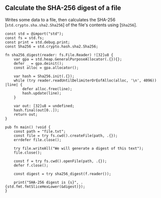 ## Calculate the SHA-256 digest of a file

Writes some data to a file, then calculates the SHA-256 [`std.crypto.sha.sha2.Sha256`] of
the file's contents using [`Sha256`].

```zig,0.11.0
const std = @import("std");
const fs = std.fs;
const print = std.debug.print;
const Sha256 = std.crypto.hash.sha2.Sha256;

fn sha256_digest(reader: fs.File.Reader) ![32]u8 {
    var gpa = std.heap.GeneralPurposeAllocator(.{}){};
    defer _ = gpa.deinit();
    const alloc = gpa.allocator();

    var hash = Sha256.init(.{});
    while (try reader.readUntilDelimiterOrEofAlloc(alloc, '\n', 4096)) |line| {
        defer alloc.free(line);
        hash.update(line);
    }

    var out: [32]u8 = undefined;
    hash.final(out[0..]);
    return out;
}

pub fn main() !void {
    const path = "file.txt";
    const file = try fs.cwd().createFile(path, .{});
    errdefer file.close();

    try file.writeAll("We will generate a digest of this text");
    file.close();

    const f = try fs.cwd().openFile(path, .{});
    defer f.close();

    const digest = try sha256_digest(f.reader());

    print("SHA-256 digest is {s}", .{std.fmt.fmtSliceHexLower(&digest)});
}
```
